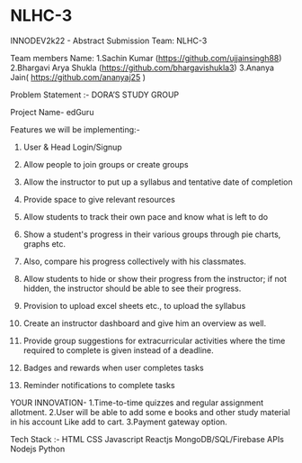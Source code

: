 # NLHC-3

INNODEV2k22 - Abstract Submission 
                                     Team: NLHC-3 
                                     
                                     
                                     
Team members Name:
1.Sachin Kumar (https://github.com/ujjainsingh88)
2.Bhargavi Arya Shukla (https://github.com/bhargavishukla3)
3.Ananya Jain( https://github.com/ananyaj25 )



Problem Statement :- DORA’S STUDY GROUP 

Project Name- edGuru

Features we will be implementing:-

1. User & Head Login/Signup
2. Allow people to join groups or create groups
3. Allow the instructor to put up a syllabus and tentative
 date of completion
4. Provide space to give relevant resources
5. Allow students to track their own pace and know what is
 left to do
6. Show a student's progress in their various groups through
 pie charts, graphs etc.
7. Also, compare his progress collectively with his classmates.

8. Allow students to hide or show their progress from the
 instructor; if not hidden, the instructor should be able to see
 their progress.
9. Provision to upload excel sheets etc., to upload the syllabus
10. Create an instructor dashboard and give him an overview as
 well.
11. Provide group suggestions for extracurricular activities
 where the time required to complete is given instead
 of a deadline.
12. Badges and rewards when user completes tasks
13. Reminder notifications to complete tasks

YOUR INNOVATION-
1.Time-to-time quizzes and regular assignment allotment.
2.User will be able to add some e books and other study material in his account
Like add to cart.
3.Payment gateway option.


Tech Stack  :- 
HTML
CSS
Javascript
Reactjs
MongoDB/SQL/Firebase
APIs
Nodejs
Python
